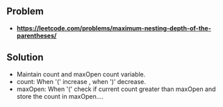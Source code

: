 ## Problem

- **https://leetcode.com/problems/maximum-nesting-depth-of-the-parentheses/**

## Solution

- Maintain count and maxOpen count variable.
- count: When '(' increase , when ')' decrease.
- maxOpen: When '(' check if current count greater than maxOpen and store the count in maxOpen....
